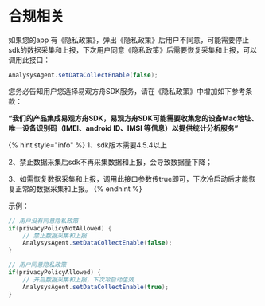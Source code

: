 # 合规相关

如果您的app 有《隐私政策》，弹出《隐私政策》后用户不同意，可能需要停止sdk的数据采集和上报，下次用户同意《隐私政策》后需要恢复采集和上报，可以调用此接口：

```java
AnalysysAgent.setDataCollectEnable(false);
```

您务必告知用户您选择易观方舟SDK服务，请在《隐私政策》中增加如下参考条款：

**“我们的产品集成易观方舟SDK，易观方舟SDK可能需要收集您的设备Mac地址、唯一设备识别码（IMEI、android ID、IMSI 等信息）以提供统计分析服务”**

{% hint style="info" %}
1、sdk版本需要4.5.4以上

2、禁止数据采集后sdk不再采集数据和上报，会导致数据量下降；

3、如需恢复数据采集和上报，调用此接口参数传true即可，下次冷启动后才能恢复正常的数据采集和上报。
{% endhint %}

示例：

```java
// 用户没有同意隐私政策
if(privacyPolicyNotAllowed) {
    // 禁止数据采集和上报
    AnalysysAgent.setDataCollectEnable(false);
}
```

```java
// 用户同意隐私政策
if(privacyPolicyAllowed) {
    // 开启数据采集和上报，下次冷启动生效
    AnalysysAgent.setDataCollectEnable(true);
}
```




